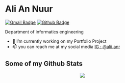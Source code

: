 # Ali An Nuur
[![Gmail Badge](https://img.shields.io/badge/-alianur043@gmail.com-c14438?style=flat&logo=Gmail&logoColor=white&link=mailto:alianur043@gmail.com)](mailto:alianur043@gmail.com) [![Github Badge](https://img.shields.io/badge/-AliiAnr-grey?style=flat&logo=github&logoColor=white&link=https://github.com/AliiAnr/)](https://www.github.com/AliiAnr/) <p align='left'>Department of informatics engineering</p>

- 🔭 I’m currently working on my Portfolio Project
- 📫 you can reach me at my social media  [IG : @alii.anr](https://instagram.com/alii.anr)

## Some of my Github Stats

<p align="center">
  <img src="https://github-readme-stats.vercel.app/api/top-langs/?username=aliianr&layout=compact&theme=monokai&langs_count=12"/><br />
</p>
